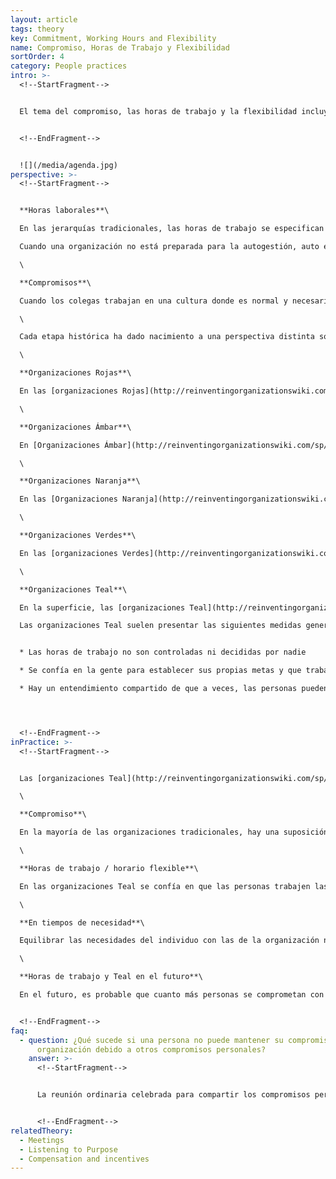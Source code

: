 ```yaml
---
layout: article
tags: theory
key: Commitment, Working Hours and Flexibility
name: Compromiso, Horas de Trabajo y Flexibilidad
sortOrder: 4
category: People practices
intro: >-
  <!--StartFragment-->


  El tema del compromiso, las horas de trabajo y la flexibilidad incluye el proceso de cómo se establecen las horas de trabajo, qué compromiso se espera que una persona proporcione y cómo las organizaciones responden a las demandas cambiantes.


  <!--EndFragment-->


  ![](/media/agenda.jpg)
perspective: >-
  <!--StartFragment-->


  **Horas laborales**\

  En las jerarquías tradicionales, las horas de trabajo se especifican en un contrato de trabajo. Hay a menudo un temor subyacente que la gente no trabajará las horas que se pagan sin la supervisión, especialmente en los niveles más bajos en una organización. Cuando las personas tienen la libertad de elegir y acordar sus propias horas de trabajo, se crea un ambiente de confianza que motiva a las personas a ser plenamente responsables de su trabajo.\

  Cuando una organización no está preparada para la autogestión, auto establecer las horas de trabajo pueden ser un buen primer paso. Este enfoque comienza a construir una mayor confianza y colaboración entre jefe y colaborador cuando se hace bien.\

  \

  **Compromisos**\

  Cuando los colegas trabajan en una cultura donde es normal y necesario compartir otros compromisos en sus vidas, la autenticidad y el ser entero en el trabajo son bienvenidos. La apertura sobre los compromisos personales puede desarrollar relaciones más fuertes entre colegas y resultar en una cultura donde los colegas se apoyan mutuamente. En épocas de necesidad o crisis, por ejemplo en temporada alta, es común en las [organizaciones Teal](http://reinventingorganizationswiki.com/sp/index.php?title=El_Paradigma_Teal_y_las_organizaciones "El Paradigma Teal y las organizaciones") que los trabajadores, trabajen voluntariamente más horas para completar una tarea con motivación y orgullo, apoyando a sus colegas y trabajando hacia el propósito de la organización.\

  \

  Cada etapa histórica ha dado nacimiento a una perspectiva distinta sobre el compromiso, las horas de trabajo y la flexibilidad, ya prácticas muy diferentes:\

  \

  **Organizaciones Rojas**\

  En las [organizaciones Rojas](http://reinventingorganizationswiki.com/sp/index.php?title=El_paradigma_Rojo_y_las_Organizaciones "El paradigma Rojo y las Organizaciones"), el jefe determina las horas de trabajo para cada persona. No hay un proceso formal de establecimiento y / o monitoreo de horas de trabajo. Las personas pertenecen a la organización y se espera que estén disponibles cuando sea necesario.\

  \

  **Organizaciones Ámbar**\

  En [Organizaciones Ámbar](http://reinventingorganizationswiki.com/sp/index.php?title=El_Paradigma_%C3%81mbar_y_las_Organizaciones "El Paradigma Ámbar y las Organizaciones") , las horas de trabajo son determinadas por altos líderes y especificadas en un contrato de trabajo. Ellos deciden qué trabajo se llevará a cabo y cómo se controlará el horario de trabajo.\

  \

  **Organizaciones Naranja**\

  En las [Organizaciones Naranja](http://reinventingorganizationswiki.com/sp/index.php?title=El_Paradigma_Naranja_y_las_Organizaciones "El Paradigma Naranja y las Organizaciones"), la gente generalmente cae en uno de los dos campos. Hay aquellos (a menudo en roles manuales) que trabajan un conjunto fijo de horas de reloj y reloj, y aquellos (a menudo en puestos de gestión), que se espera que su trabajo realizado independientemente de las horas indicadas en su contrato.\

  \

  **Organizaciones Verdes**\

  En las [organizaciones Verdes](http://reinventingorganizationswiki.com/sp/index.php?title=El_Paradigma_Verde_y_las_Organizaciones "El Paradigma Verde y las Organizaciones"), normalmente existe una cultura de cooperación en la que las personas tienen el poder de trabajar las horas que escogen, aunque dentro de una estructura definida. Flex-tiempo se utiliza a menudo para los trabajadores de nivel inferior, a fin de permitir que las personas para encajar en el trabajo con el resto de su vida. Trabajar desde casa es una opción realista para aquellos cuyo papel lo permite.\

  \

  **Organizaciones Teal**\

  En la superficie, las [organizaciones Teal](http://reinventingorganizationswiki.com/sp/index.php?title=El_Paradigma_Teal_y_las_organizaciones "El Paradigma Teal y las organizaciones") pueden no parecer tan diferentes de las verdes en relación con el compromiso, las horas de trabajo y la flexibilidad. La diferencia está en la madurez y la coherencia. Mientras que una organización Verde podría poner los perfiles de prácticas arriba disponibles para poblaciones específicas, una organización Teal haría estas prácticas ampliamente disponibles como parte normal de su forma de operar.\

  Las organizaciones Teal suelen presentar las siguientes medidas generales:


  * Las horas de trabajo no son controladas ni decididas por nadie

  * Se confía en la gente para establecer sus propias metas y que trabajará hasta que las alcance.

  * Hay un entendimiento compartido de que a veces, las personas pueden necesitar variar su compromiso con el trabajo. Estas situaciones se comparten y abiertamente se discuten para que la tarea en cuestión se puede completar con el apoyo de todos.




  <!--EndFragment-->
inPractice: >-
  <!--StartFragment-->


  Las [organizaciones Teal](http://reinventingorganizationswiki.com/sp/index.php?title=El_Paradigma_Teal_y_las_organizaciones "El Paradigma Teal y las organizaciones") parten de la premisa de que incluso para el trabajo de rutina, las personas tienen un sentido de orgullo y quieren hacer un buen trabajo. Las personas son sistemáticamente consideradas confiables, auto-motivadas, confiables e inteligentes.\

  \

  **Compromiso**\

  En la mayoría de las organizaciones tradicionales, hay una suposición tácita de que las personas en puestos gerenciales deben poner el compromiso de trabajar por encima de cualquier otro compromiso en sus vidas. Pocos colegas cancelarían una reunión importante para el juego escolar de su hijo o porque un buen amigo necesita ayuda. En las organizaciones de autogestión, hablar sobre otros compromisos importantes en la vida de uno se considera necesario para ser auténtico y entero en el trabajo. No hay necesidad de pretender de que el trabajo siempre es primero. Las organizaciones Teal celebran reuniones a intervalos regulares en las que los colegas pueden discutir cuánto tiempo y energía, en ese momento de sus vidas, quieren comprometer con la organización. Debido a que los colegas discuten abiertamente sus otros compromisos, se pueden encontrar soluciones para proporcionar apoyo y hacer que la tarea se realice.\

  \

  **Horas de trabajo / horario flexible**\

  En las organizaciones Teal se confía en que las personas trabajen las horas que necesitan para alcanzar sus propias metas. No hay ningún requisito para el monitoreo de las horas de trabajo, o el reloj de entrada y salida, o tiempo flexible. En algunas organizaciones Teal como [FAVI](http://www.favi.com/en/) y [Sun Hydraulics](http://www.sunhydraulics.com/), la jornada de trabajo sigue dividida en turnos, que es aproximadamente el tiempo que se espera que los colegas gasten en la planta, pero no es raro ver al operador permanecer durante el siguiente turno Terminar un trabajo porque él / ella sabe que necesita ser hecho.\

  \

  **En tiempos de necesidad**\

  Equilibrar las necesidades del individuo con las de la organización no siempre es fácil. Por ejemplo, Morning Star tiene una temporada alta para el procesamiento de tomate cuando todas las manos deben estar en cubierta. Si alguien quiere reducir sus horas de trabajo durante tiempos muy ocupados, se espera que encuentren una solución para mantener los compromisos que han hecho. Esta expectativa es la otra cara de no tener HR o función de planificación. Una persona no puede simplemente presentar una solicitud y dejar que otra persona se preocupe por resolver este problema. Tiene plena libertad para encontrar una solución, pero hasta que no encuentre una, están obligados a cumplir sus compromisos anteriores.\

  \

  **Horas de trabajo y Teal en el futuro**\

  En el futuro, es probable que cuanto más personas se comprometan con el "propósito personal" en sus vidas, más flexibles serán sus arreglos con la organización. Acomodar compromisos personales con el autoempleo, el trabajo a tiempo parcial o el trabajo voluntario será normal. No habrá necesidad de aprobación. Una persona simplemente encontrará una manera de cumplir o transferir sus compromisos a otro colega y / o explorar con colegas qué nuevos roles y compromisos podría asumir que añadirían valor a la organización.


  <!--EndFragment-->
faq:
  - question: ¿Qué sucede si una persona no puede mantener su compromiso con la
      organización debido a otros compromisos personales?
    answer: >-
      <!--StartFragment-->


      La reunión ordinaria celebrada para compartir los compromisos personales proporciona el foro para que esto se difunda con los colegas. Si alguien quiere reducir sus horas de trabajo se espera que encuentren una solución para mantener los compromisos que han hecho. Tiene plena libertad para encontrar una solución, pero hasta que haya encontrado una, están obligados a cumplir sus compromisos anteriores. Si un colega necesita continuamente trabajar menos horas durante un periodo de tiempo más largo, entonces esto puede ser planteado por esa persona u otros compañeros como parte de un proceso regular de compensación por pares y el proceso de auto establecimiento del salario.


      <!--EndFragment-->
relatedTheory:
  - Meetings
  - Listening to Purpose
  - Compensation and incentives
---
```

